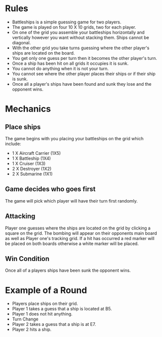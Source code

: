 # Rules #
* Battleships is a simple guessing game for two players.
* The game is played on four 10 X 10 grids, two for each player.
* On one of the grid you assemble your battleships horizontally and vertically however you want without stacking them. Ships cannot be diagonal.
* With the other grid you take turns guessing where the other player's ships are located on the board.
* You get only one guess per turn then it becomes the other player's turn. 
* Once a ship has been hit on all grids it occupies it is sunk.
* You cannot do anything when it is not your turn.
* You cannot see where the other player places their ships or if their ship is sunk.
* Once all a player's ships have been found and sunk they lose and the opponent wins.


# Mechanics #
## Place ships ##
The game begins with you placing your battleships on the grid which include:
* 1 X Aircraft Carrier (1X5)
* 1 X Battleship (1X4)
* 1 X Cruiser (1X3)
* 2 X Destroyer (1X2)
* 2 X Submarine (1X1)

## Game decides who goes first ##
The game will pick which player will have their turn first randomly.

## Attacking ##
Player one guesses where the ships are located on the grid by clicking a square on the grid. The bombing will appear on their opponents main board as well as Player one's tracking grid. If a hit has occurred a red marker will be placed on both boards otherwise a white marker will be placed.

## Win Condition ##
Once all of a players ships have been sunk the opponent wins.

# Example of a Round #
* Players place ships on their grid.
* Player 1 takes a guess that a ship is located at B5. 
* Player 1 does not hit anything.
* Turn Change
* Player 2 takes a guess that a ship is at E7.
* Player 2 hits a ship.
